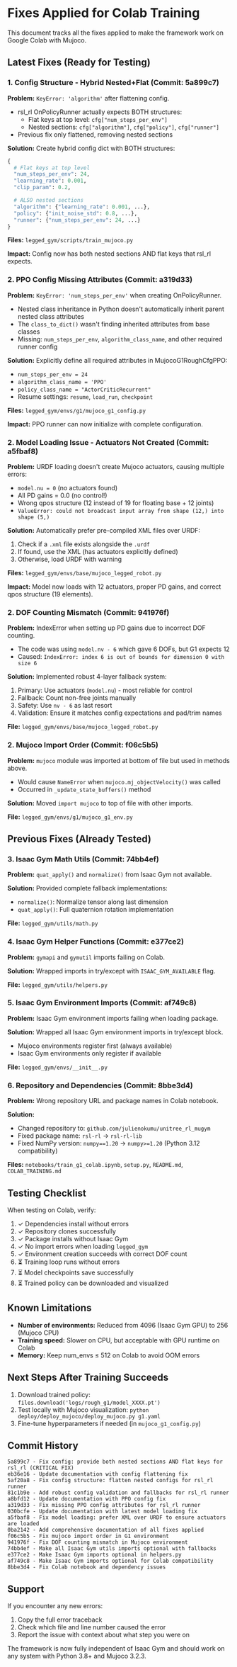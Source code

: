 # Fixes Applied for Colab Training

This document tracks all the fixes applied to make the framework work on Google Colab with Mujoco.

## Latest Fixes (Ready for Testing)

### 1. Config Structure - Hybrid Nested+Flat (Commit: 5a899c7)
**Problem:** `KeyError: 'algorithm'` after flattening config.
- rsl_rl OnPolicyRunner actually expects BOTH structures:
  - Flat keys at top level: `cfg["num_steps_per_env"]`
  - Nested sections: `cfg["algorithm"]`, `cfg["policy"]`, `cfg["runner"]`
- Previous fix only flattened, removing nested sections

**Solution:** Create hybrid config dict with BOTH structures:
```python
{
  # Flat keys at top level
  "num_steps_per_env": 24,
  "learning_rate": 0.001,
  "clip_param": 0.2,

  # ALSO nested sections
  "algorithm": {"learning_rate": 0.001, ...},
  "policy": {"init_noise_std": 0.8, ...},
  "runner": {"num_steps_per_env": 24, ...}
}
```

**Files:** `legged_gym/scripts/train_mujoco.py`

**Impact:** Config now has both nested sections AND flat keys that rsl_rl expects.

### 2. PPO Config Missing Attributes (Commit: a319d33)
**Problem:** `KeyError: 'num_steps_per_env'` when creating OnPolicyRunner.
- Nested class inheritance in Python doesn't automatically inherit parent nested class attributes
- The `class_to_dict()` wasn't finding inherited attributes from base classes
- Missing: `num_steps_per_env`, `algorithm_class_name`, and other required runner config

**Solution:** Explicitly define all required attributes in MujocoG1RoughCfgPPO:
- `num_steps_per_env = 24`
- `algorithm_class_name = 'PPO'`
- `policy_class_name = "ActorCriticRecurrent"`
- Resume settings: `resume`, `load_run`, `checkpoint`

**Files:** `legged_gym/envs/g1/mujoco_g1_config.py`

**Impact:** PPO runner can now initialize with complete configuration.

### 2. Model Loading Issue - Actuators Not Created (Commit: a5fbaf8)
**Problem:** URDF loading doesn't create Mujoco actuators, causing multiple errors:
- `model.nu = 0` (no actuators found)
- All PD gains = 0.0 (no control!)
- Wrong qpos structure (12 instead of 19 for floating base + 12 joints)
- `ValueError: could not broadcast input array from shape (12,) into shape (5,)`

**Solution:** Automatically prefer pre-compiled XML files over URDF:
1. Check if a `.xml` file exists alongside the `.urdf`
2. If found, use the XML (has actuators explicitly defined)
3. Otherwise, load URDF with warning

**Files:** `legged_gym/envs/base/mujoco_legged_robot.py`

**Impact:** Model now loads with 12 actuators, proper PD gains, and correct qpos structure (19 elements).

### 2. DOF Counting Mismatch (Commit: 941976f)
**Problem:** IndexError when setting up PD gains due to incorrect DOF counting.
- The code was using `model.nv - 6` which gave 6 DOFs, but G1 expects 12
- Caused: `IndexError: index 6 is out of bounds for dimension 0 with size 6`

**Solution:** Implemented robust 4-layer fallback system:
1. Primary: Use actuators (`model.nu`) - most reliable for control
2. Fallback: Count non-free joints manually
3. Safety: Use `nv - 6` as last resort
4. Validation: Ensure it matches config expectations and pad/trim names

**File:** `legged_gym/envs/base/mujoco_legged_robot.py`

### 2. Mujoco Import Order (Commit: f06c5b5)
**Problem:** `mujoco` module was imported at bottom of file but used in methods above.
- Would cause `NameError` when `mujoco.mj_objectVelocity()` was called
- Occurred in `_update_state_buffers()` method

**Solution:** Moved `import mujoco` to top of file with other imports.

**File:** `legged_gym/envs/g1/mujoco_g1_env.py`

## Previous Fixes (Already Tested)

### 3. Isaac Gym Math Utils (Commit: 74bb4ef)
**Problem:** `quat_apply()` and `normalize()` from Isaac Gym not available.

**Solution:** Provided complete fallback implementations:
- `normalize()`: Normalize tensor along last dimension
- `quat_apply()`: Full quaternion rotation implementation

**File:** `legged_gym/utils/math.py`

### 4. Isaac Gym Helper Functions (Commit: e377ce2)
**Problem:** `gymapi` and `gymutil` imports failing on Colab.

**Solution:** Wrapped imports in try/except with `ISAAC_GYM_AVAILABLE` flag.

**File:** `legged_gym/utils/helpers.py`

### 5. Isaac Gym Environment Imports (Commit: af749c8)
**Problem:** Isaac Gym environment imports failing when loading package.

**Solution:** Wrapped all Isaac Gym environment imports in try/except block.
- Mujoco environments register first (always available)
- Isaac Gym environments only register if available

**File:** `legged_gym/envs/__init__.py`

### 6. Repository and Dependencies (Commit: 8bbe3d4)
**Problem:** Wrong repository URL and package names in Colab notebook.

**Solution:**
- Changed repository to: `github.com/julienokumu/unitree_rl_mugym`
- Fixed package name: `rsl-rl` → `rsl-rl-lib`
- Fixed NumPy version: `numpy==1.20` → `numpy>=1.20` (Python 3.12 compatibility)

**Files:** `notebooks/train_g1_colab.ipynb`, `setup.py`, `README.md`, `COLAB_TRAINING.md`

## Testing Checklist

When testing on Colab, verify:

1. ✓ Dependencies install without errors
2. ✓ Repository clones successfully
3. ✓ Package installs without Isaac Gym
4. ✓ No import errors when loading `legged_gym`
5. ✓ Environment creation succeeds with correct DOF count
6. ⏳ Training loop runs without errors
7. ⏳ Model checkpoints save successfully
8. ⏳ Trained policy can be downloaded and visualized

## Known Limitations

- **Number of environments:** Reduced from 4096 (Isaac Gym GPU) to 256 (Mujoco CPU)
- **Training speed:** Slower on CPU, but acceptable with GPU runtime on Colab
- **Memory:** Keep num_envs ≤ 512 on Colab to avoid OOM errors

## Next Steps After Training Succeeds

1. Download trained policy: `files.download('logs/rough_g1/model_XXXX.pt')`
2. Test locally with Mujoco visualization: `python deploy/deploy_mujoco/deploy_mujoco.py g1.yaml`
3. Fine-tune hyperparameters if needed (in `mujoco_g1_config.py`)

## Commit History

```
5a899c7 - Fix config: provide both nested sections AND flat keys for rsl_rl (CRITICAL FIX)
eb36e16 - Update documentation with config flattening fix
5af20a8 - Fix config structure: flatten nested configs for rsl_rl runner
81c1b9e - Add robust config validation and fallbacks for rsl_rl runner
a8bfd12 - Update documentation with PPO config fix
a319d33 - Fix missing PPO config attributes for rsl_rl runner
030bcfe - Update documentation with latest model loading fix
a5fbaf8 - Fix model loading: prefer XML over URDF to ensure actuators are loaded
0ba2142 - Add comprehensive documentation of all fixes applied
f06c5b5 - Fix mujoco import order in G1 environment
941976f - Fix DOF counting mismatch in Mujoco environment
74bb4ef - Make all Isaac Gym utils imports optional with fallbacks
e377ce2 - Make Isaac Gym imports optional in helpers.py
af749c8 - Make Isaac Gym imports optional for Colab compatibility
8bbe3d4 - Fix Colab notebook and dependency issues
```

## Support

If you encounter any new errors:
1. Copy the full error traceback
2. Check which file and line number caused the error
3. Report the issue with context about what step you were on

The framework is now fully independent of Isaac Gym and should work on any system with Python 3.8+ and Mujoco 3.2.3.

